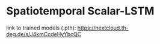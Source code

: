 # Spatiotemporal Scalar-LSTM

link to trained models (.pth): https://nextcloud.th-deg.de/s/J4kmCcdeHyYbcQC
